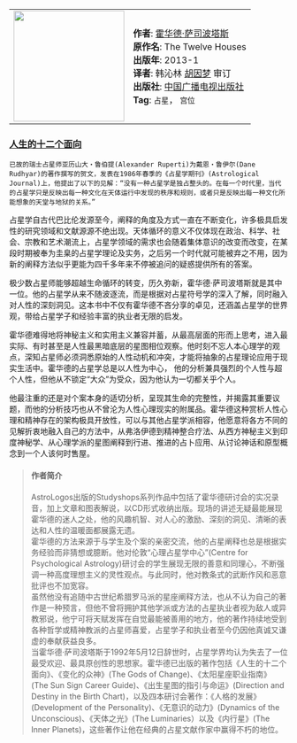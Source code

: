 
<table>
<tr>
<td>
<img src="https://yamaeye.github.io/docs/img/books/人生的十二个面向.jpg" width=200px />
</td>
<td>
<p>
<b>作者</b>: <a href="https://book.douban.com/author/173939/">霍华德·萨司波塔斯</a>
<br/>
<b>原作名</b>: The Twelve Houses <br/>
<b>出版年</b>: 2013-1<br/>
<b>译者</b>:  韩沁林 <a href="https://book.douban.com/author/238493/"> 胡因梦</a> 审订<br/>
<b>出版社</b>: <a href="https://book.douban.com/press/2133">中国广播电视出版社</a>
<br/>
<b>Tag</b>: <code>占星</code>， <code>宫位</code>
<br/>
</p>
</td>
</tr>
</table>

### [人生的十二个面向](https://book.douban.com/subject/21214091/)<!-- {docsify-ignore} -->

```
已故的瑞士占星师亚历山大・鲁伯提(Alexander Ruperti)为戴恩・鲁伊尔(Dane Rudhyar)的著作撰写的贺文，发表在1986年春季的《占星学期刊》(Astrological Journal)上，他提出了以下的见解：“没有一种占星学是独占整头的。在每一个时代里，当代的占星学只是反映出每一种文化在天体运行中发现的秩序和规则，或者只是反映出每一种文化所能想象的天堂与地狱的关系。”
```

占星学自古代巴比伦发源至今，阐释的角度及方式一直在不断变化，许多极具启发性的研究领域和文献源源不绝出现。天体循环的意义不仅体现在政治、科学、社会、宗教和艺术潮流上，占星学领域的需求也会随着集体意识的改变而改变，在某段时期被奉为圭臬的占星学理论及实务，之后另一个时代就可能被弃之不用，因为新的阐释方法似乎更能为四千多年来不停被追问的疑惑提供所有的答案。

极少数占星师能够超越生命循环的转变，历久弥新，霍华德·萨司波塔斯就是其中一位。他的占星学从来不随波逐流，而是根据对占星符号学的深入了解，同时融入对人性的深刻洞见。这本书中不仅有霍华德不吝分享的卓见，还涵盖占星学的世界观，带给占星学子和经验丰富的执业者无限的启发。

霍华德难得地将神秘主义和实用主义兼容并蓄，从最高层面的形而上思考，进入最实际、有时甚至是人性最黑暗底层的星图相位观察。他时刻不忘人本心理学的观点，深知占星师必须洞悉原始的人性动机和冲突，才能将抽象的占星理论应用于现实生活中。霍华德的占星学总是以人性为中心， 他的分析兼具强烈的个人性与超个人性，但他从不锁定“大众”为受众，因为他认为一切都关乎个人。

他最注重的还是对个案本身的适切分析，呈现其生命的完整性，并揭露其重要议题，而他的分析技巧也从不曾沦为人性心理现实的附属品。霍华德这种赏析人性心理和精神存在的架构极具开放性，可以与其他占星学派相容，他愿意将各方不同的见解折衷地融入自己的方法中，从弗洛伊德到精神整合疗法、从西方神秘主义到印度神秘学、从心理学派的星图阐释到行进、推进的占卜应用、从讨论神话和原型概念到一个人该何时售屋。

>#### 作者简介<!-- {docsify-ignore} -->
>AstroLogos出版的Studyshops系列作品中包括了霍华德研讨会的实况录音，加上文章和图表解说，以CD形式收纳出版。现场的讲述无疑最能展现霍华德的迷人之处，他的风趣机智、对人心的激励、深刻的洞见、清晰的表达和人性的温暖面都展露无遗。  
>霍华德的方法来源于与学生及个案的亲密交流，他的占星阐释也总是根据实务经验而非猜想或臆断。他对伦敦“心理占星学中心”(Centre for Psychological Astrology)研讨会的学生展现无限的善意和同理心，不断强调一种高度理想主义的灵性观点。与此同时，他对教条式的武断作风和恶意批评也不加宽容。  
>虽然他没有追随中古世纪希腊罗马派的星座阐释方法，也从不认为自己的著作是一种预言，但他不曾将拥护其他学派或方法的占星执业者视为敌人或异教邪说，他宁可将天赋发挥在自觉最能被善用的地方，他的著作持续地受到各种哲学或精神教派的占星师喜爱，占星学子和执业者至今仍因他真诚又谦虚的奉献获益良多。  
>当霍华德·萨司波塔斯于1992年5月12日辞世时，占星学界均认为失去了一位最受欢迎、最具原创性的思想家。霍华德已出版的著作包括《人生的十二个面向》、《变化的众神》(The Gods of Change)、《太阳星座职业指南》(The Sun Sign Career Guide)、《出生星图的指引与命运》(Direction and Destiny in the Birth Chart)，以及四本研讨会著作：《人格的发展》(Development of the Personality)、《无意识的动力》(Dynamics of the Unconscious)、《天体之光》(The Luminaries）以及《内行星》(The Inner Planets)，这些著作让他在经典的占星文献作家中赢得不朽的地位。
